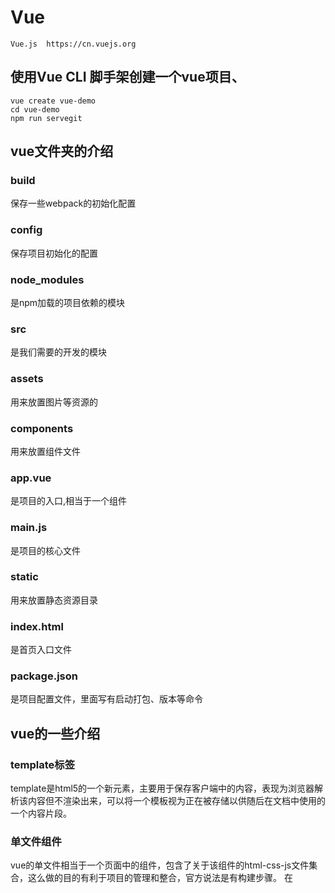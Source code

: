 # Vue 
~~~
Vue.js  https://cn.vuejs.org
~~~
## 使用Vue CLI 脚手架创建一个vue项目、
~~~
vue create vue-demo
cd vue-demo
npm run servegit 
~~~

## vue文件夹的介绍

### build
保存一些webpack的初始化配置

### config
保存项目初始化的配置

### node_modules
是npm加载的项目依赖的模块

### src
是我们需要的开发的模块

### assets
用来放置图片等资源的

### components
用来放置组件文件

### app.vue
是项目的入口,相当于一个组件

### main.js
是项目的核心文件

### static
用来放置静态资源目录

### index.html
是首页入口文件

### package.json
是项目配置文件，里面写有启动打包、版本等命令


## vue的一些介绍

### template标签
template是html5的一个新元素，主要用于保存客户端中的内容，表现为浏览器解析该内容但不渲染出来，可以将一个模板视为正在被存储以供随后在文档中使用的一个内容片段。

### 单文件组件
vue的单文件相当于一个页面中的组件，包含了关于该组件的html-css-js文件集合，这么做的目的有利于项目的管理和整合，官方说法是有构建步骤。
在<template/>标签下只能有一个子节点元素，如果写多个如<div/>这样的标签则会报错。

### .vue文件可包含html-css-js，webpack自动打包成三个文件
在.vue文件中，dom结构可以写在<template/>标签下，而针对该dom结构的样式文件则作为<template/>标签的兄弟元素<style/>存在，同样的控制该dom结构的脚本程序写在另一个兄弟元素<script/>之中，这样一来，每个组件自己对应的结构样式都在同一个文件之中，便不会与其它的组件搞混了。

### style标签
<style/>标签包含scoped和module属性，分别表示css作用域和css模块，一般会写上scoped属性，表示样式仅对当前组件以及其子组件的模板部分生效

### script标签中的export default
<script/>标签下第一行代码是export default {……}，这是ES6新增的模块部分的语法，采用模块的方式，每个文件都自成一个模块，采用export和import来暴露和引用接口。一个文件或模块中，export 和 import可以有多个，但export default只能有一个，使用该命令之后别的模块引用时就可以不需要知道所要加载的模块变量名

### export default
export default下可以写包括变量和方法，对象等，只要是想作为开放的接口都可以写，在.vue文件中一般写上data() {}以及method等,data指的是在该组件中定义的模板数据，而如果你对<template/>中的元素绑定了点击方法，如<button @click="login">



## vue打包

npm run build
npm install -g serve
serve dist
访问: http://localhost:5000

~~~
父页引入子页面组件
1. import 引入子组件
2. 在components声明成标签
   components: {
        HelloWorld
     }
3. <HelloWorld msg="Hello Vue!"/>  使用: 则动态传值

子组件接受
1. props声明接受
export default {
    props: {
        msg: String
    }
}
2. 在使用 
~~~



## 回车监听事件

~~~
@keyup.enter
enter键up触发的方法
<input v-on:keyup.enter="submit">

<input @keyup.enter="submit">


注意！！！如果用了封装组件的话，比如element，这个时候使用按键修饰符需要加上.native

比如：

<el-input v-model="account" placeholder="请输入账号" @keyup.enter.native="search()"></el-input>

~~~



## 鼠标移动事件

~~~
onmouseenter
onmouseleave

onmouseover
onmouseout

当有两个div时   一个大的嵌套一个小的
  ------------------------------
  |      -------------------    |
  |      |                 |    |
  |      |                 |    |
  |      |                 |    |
  |      -------------------    |
  |                             |
  -------------------------------

当鼠标进入大的div时，onmouseenter，onmouseover 都会触发
当鼠标从大的div进入到小的div时，onmouseout 触发
当鼠标从小的div退出到大的div时，onmouseover 触发
只有当鼠标离开大的div时，onmouseleave 才触发
~~~



## 计算属性 computed

~~~
计算属性 可以做计算值
computed:{
  size(){
    // 数组的操作
    return this.arr.reduce((preTotal,label) => preTotal + (label.status?1:0), 0)
  }
}

定义一个数组
arr: Array
arr: [
  label:{
    title: 'abc',
    status: ture
    }
]
直接取 {{size}}

筛选 arr数组中label为可用的,在放到原来的数组中
this.arr = this.arr.filter(label => label.status)
arr

~~~



## 缓存 localStorage

~~~
存值存的是文本字符串,使用JSON转成想要的格式
JSON.parse(window.localStorage.getItem('key') || '[]')
从localStorage取值 
window.localStorage.getItem('key')
~~~

## 监事  watch

~~~
data(){
  arr: []
}
watch: { // 监视
  arr: {
    deep: true, //深度监视
    handler: function (newValue, oldValue) {
      // 最新的值存储在localStorage中
      window.localStorage.setItem('key', JSON.stringify(newValue))
    }
  }
}
~~~

# 自定义事件
~~~
第一种写法:
父组件:
<Todo @todo="todo"/>
子组件:
this.$emit('todo') // 触发监听
父组件 @todo="todo" 传递函数,绑定监听
子组件 this.$emit('todo') 触发事件
this.$emit('函数名称', value) value可以是传递的值


第二种写法:
父组件:
<Todo ref="son"/>
mounted(){ // 执行异步代码
  this.$on('函数名称', 回调函数)
  this.$refs.son.$on('todo', this.todo)
}

methods:{
  todo (){

  }
}
~~~